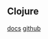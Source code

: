 Clojure
-

[docs](https://clojure.org/guides/getting_started)
[github](https://github.com/clojure/clojure)
